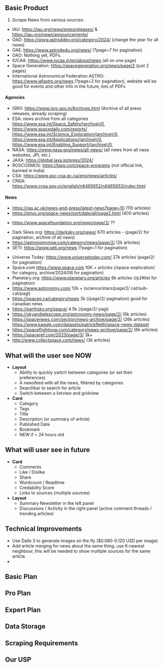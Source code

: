 ## Basic Product

1. Scrape News from various sources:

- IAU: https://iau.org/news/pressreleases/ & https://iau.org/news/announcements/
- OAD: https://www.astro4dev.org/category/2024/ (change the year for all news)
- OAE: https://www.astro4edu.org/news/ (?page=7 for pagination)
- OAO: Nothing yet, PDFs.
- IUCAA: https://www.iucaa.in/en/about/news (all on one page)
- Space Generation: https://spacegeneration.org/news/page/2 (just 2 pages)
- International Astronomical Federation ASTRO: https://www.iafastro.org/news (?page=2 for
  pagination), website will be good for events and other info in the future, lots of PDFs

#### Agencies

- ISRO: https://www.isro.gov.in/Archives.html (Archive of all press releases, already scraping)
- ESA: news archive from all categories https://www.esa.int/Space_Safety/(archive)/0,
- https://www.spacedaily.com/reports/  
  https://www.esa.int/Science_Exploration/(archive)/0, https://www.esa.int/Applications/(archive)/0,
  https://www.esa.int/Enabling_Support/(archive)/0,
- NASA: https://www.nasa.gov/news/all-news/ (all news from all nasa websites, JPL etc.)
- JAXA: https://global.jaxa.jp/press/2024/
- ROSCOSMOS: https://tass.com/space-programs (not official link, banned in India)
- CSA: https://www.asc-csa.gc.ca/eng/news/articles/
- CNSA: https://www.cnsa.gov.cn/english/n6465652/n6465653/index.html

#### News

- https://ras.ac.uk/news-and-press/latest-news?page=10 (110 articles)
- https://phys.org/space-news/sort/date/all/page2.html (400 articles)
<!--  -->
- https://www.spacefoundation.org/news/page/2/ ??

<!-- working on -->

- Dark Skies.org: https://darksky.org/news/ 670 articles - (page/2/ for pagination, archive of all
  news)
- https://astronomynow.com/category/news/page/2/ (2k articles)
- SETI: https://www.seti.org/news (?page=1 for pagination)

<!-- done -->

- Universe Today: https://www.universetoday.com/ 27k articles (page/2/ for pagination)
- Space.com https://www.space.com 10K + articles (/space-exploration/ for category, archive/2024/06
  for pagination)
- Planetary.org: https://www.planetary.org/articles 6k articles (/p2#list for pagination)
- https://www.astronomy.com/ 12k + (science/stars/page/2/ cat/sub-cat/pagi)
- https://spaceq.ca/category/news 3k (/page/2/ pagination) good for canadian news
- https://earthsky.org/space/ 4.5k (/page/2/ pagi)
- https://skyandtelescope.org/astronomy-news/page/2/ (6k articles)
- https://spacenews.com/section/news-archive/page/2/ (26k articles)
  https://www.kaggle.com/datasets/patrickfleith/space-news-dataset
- https://spaceflightnow.com/category/news-archive/page/2/ (6k articles)
- https://spaceref.com/2023/page/3/ 3k+
- http://www.collectspace.com/news/ (3k articles)

## What will the user see NOW

- **Layout**
  - Ability to quickly switch between categories (or set their preferences)
  - A newsfeed with all the news, filtered by categories
  - Searchbar to search for article
  - Switch between a listview and gridview
- **Card**
  - Category
  - Tags
  - Title
  - Description (or summary of article)
  - Published Date
  - Bookmark
  - NEW if < 24 hours old

## What will user see in future

- **Card**
  - Comments
  - Like / Dislike
  - Share
  - Wordcount / Readtime
  - Credability Score
  - Links to sources (multiple sources)
- **Layout**
  - Summary Newsletter in the left panel
  - Discussions / Activity in the right panel (active comment threads / trending articles)

## Technical Improvements

- Use Dalle 3 to generate images on the fly ($0.080-0.120 USD per image)
- Add article merging for news about the same thing, use K-nearest neighbour, this will be needed to
  show multiple sources for the same article.
-

## Basic Plan

## Pro Plan

## Expert Plan

## Data Storage

## Scraping Requirements

## Our USP

